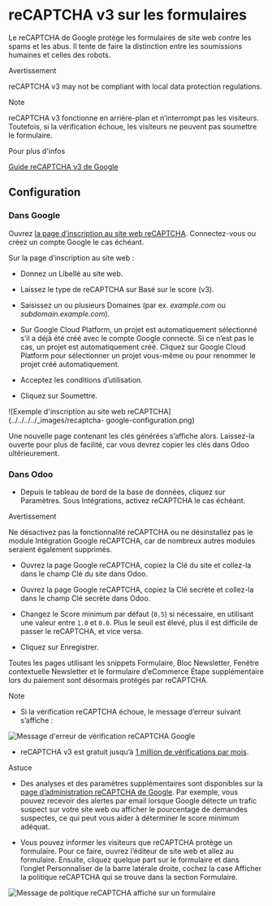 # reCAPTCHA v3 sur les formulaires

Le reCAPTCHA de Google protège les formulaires de site web contre les spams et
les abus. Il tente de faire la distinction entre les soumissions humaines et
celles des robots.

Avertissement

reCAPTCHA v3 may not be compliant with local data protection regulations.

Note

reCAPTCHA v3 fonctionne en arrière-plan et n’interrompt pas les visiteurs.
Toutefois, si la vérification échoue, les visiteurs ne peuvent pas soumettre
le formulaire.

Pour plus d'infos

[Guide reCAPTCHA v3 de
Google](https://developers.google.com/recaptcha/docs/v3)

## Configuration

### Dans Google

Ouvrez [la page d’inscription au site web
reCAPTCHA](https://www.google.com/recaptcha/admin/create). Connectez-vous ou
créez un compte Google le cas échéant.

Sur la page d’inscription au site web :

  * Donnez un Libellé au site web.

  * Laissez le type de reCAPTCHA sur Basé sur le score (v3).

  * Saisissez un ou plusieurs Domaines (par ex. _example.com_ ou _subdomain.example.com_).

  * Sur Google Cloud Platform, un projet est automatiquement sélectionné s’il a déjà été créé avec le compte Google connecté. Si ce n’est pas le cas, un projet est automatiquement créé. Cliquez sur Google Cloud Platform pour sélectionner un projet vous-même ou pour renommer le projet créé automatiquement.

  * Acceptez les conditions d’utilisation.

  * Cliquez sur Soumettre.

![Exemple d'inscription au site web reCAPTCHA](../../../../_images/recaptcha-
google-configuration.png)

Une nouvelle page contenant les clés générées s’affiche alors. Laissez-la
ouverte pour plus de facilité, car vous devrez copier les clés dans Odoo
ultérieurement.

### Dans Odoo

  * Depuis le tableau de bord de la base de données, cliquez sur Paramètres. Sous Intégrations, activez reCAPTCHA le cas échéant.

Avertissement

Ne désactivez pas la fonctionnalité reCAPTCHA ou ne désinstallez pas le module
Intégration Google reCAPTCHA, car de nombreux autres modules seraient
également supprimés.

  * Ouvrez la page Google reCAPTCHA, copiez la Clé du site et collez-la dans le champ Clé du site dans Odoo.

  * Ouvrez la page Google reCAPTCHA, copiez la Clé secrète et collez-la dans le champ Clé secrète dans Odoo.

  * Changez le Score minimum par défaut (`0.5`) si nécessaire, en utilisant une valeur entre `1.0` et `0.0`. Plus le seuil est élevé, plus il est difficile de passer le reCAPTCHA, et vice versa.

  * Cliquez sur Enregistrer.

Toutes les pages utilisant les snippets Formulaire, Bloc Newsletter, Fenêtre
contextuelle Newsletter et le formulaire d’eCommerce Étape supplémentaire lors
du paiement sont désormais protégés par reCAPTCHA.

Note

  * Si la vérification reCAPTCHA échoue, le message d’erreur suivant s’affiche :

![Message d'erreur de vérification reCAPTCHA
Google](../../../../_images/recaptcha-error.png)

  * reCAPTCHA v3 est gratuit jusqu’à [1 million de vérifications par mois](https://developers.google.com/recaptcha/docs/faq#are-there-any-qps-or-daily-limits-on-my-use-of-recaptcha).

Astuce

  * Des analyses et des paramètres supplémentaires sont disponibles sur la [page d’administration reCAPTCHA de Google](https://www.google.com/recaptcha/admin/). Par exemple, vous pouvez recevoir des alertes par email lorsque Google détecte un trafic suspect sur votre site web ou afficher le pourcentage de demandes suspectes, ce qui peut vous aider à déterminer le score minimum adéquat.

  * Vous pouvez informer les visiteurs que reCAPTCHA protège un formulaire. Pour ce faire, ouvrez l’éditeur de site web et allez au formulaire. Ensuite, cliquez quelque part sur le formulaire et dans l’onglet Personnaliser de la barre latérale droite, cochez la case Afficher la politique reCAPTCHA qui se trouve dans la section Formulaire.

![Message de politique reCAPTCHA affiché sur un
formulaire](../../../../_images/recaptcha-policy.png)

